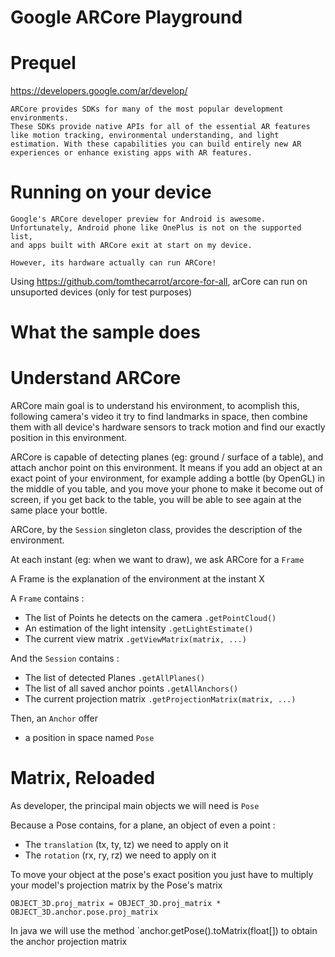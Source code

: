 # Google ARCore Playground

# Prequel

https://developers.google.com/ar/develop/

```
ARCore provides SDKs for many of the most popular development environments.
These SDKs provide native APIs for all of the essential AR features like motion tracking, environmental understanding, and light estimation. With these capabilities you can build entirely new AR experiences or enhance existing apps with AR features.
```

# Running on your device

```
Google's ARCore developer preview for Android is awesome.
Unfortunately, Android phone like OnePlus is not on the supported list,
and apps built with ARCore exit at start on my device.

However, its hardware actually can run ARCore!
```

Using https://github.com/tomthecarrot/arcore-for-all, arCore can run on unsuported devices (only for test purposes)

# What the sample does

# Understand ARCore

ARCore main goal is to understand his environment,
to acomplish this, following camera's video it try to find landmarks in space,
then combine them with all device's hardware sensors to track motion and find our exactly position in this environment.

ARCore is capable of detecting planes (eg: ground / surface of a table), and attach anchor point on this environment.
It means if you add an object at an exact point of your environment, for example adding a bottle (by OpenGL) in the middle of you table,
and you move your phone to make it become out of screen, if you get back to the table, you will be able to see again at the same place your bottle.

ARCore, by the `Session` singleton class, provides the description of the environment.

At each instant (eg: when we want to draw), we ask ARCore for a `Frame`

A Frame is the explanation of the environment at the instant X

A `Frame` contains :

- The list of Points he detects on the camera `.getPointCloud()`
- An estimation of the light intensity `.getLightEstimate()`
- The current view matrix `.getViewMatrix(matrix, ...)`

And the `Session` contains :
- The list of detected Planes `.getAllPlanes()`
- The list of all saved anchor points `.getAllAnchors()`
- The current projection matrix `.getProjectionMatrix(matrix, ...)`

Then, an `Anchor` offer
- a position in space named `Pose`

# Matrix, Reloaded

As developer, the principal main objects we will need is `Pose`

Because a Pose contains, for a plane, an object of even a point  :
- The `translation` (tx, ty, tz) we need to apply on it
- The `rotation` (rx, ry, rz) we need to apply on it

To move your object at the pose's exact position you just have to multiply your model's projection matrix by the Pose's matrix

```
OBJECT_3D.proj_matrix = OBJECT_3D.proj_matrix * OBJECT_3D.anchor.pose.proj_matrix
```

In java we will use the method `anchor.getPose().toMatrix(float[]) to obtain the anchor projection matrix